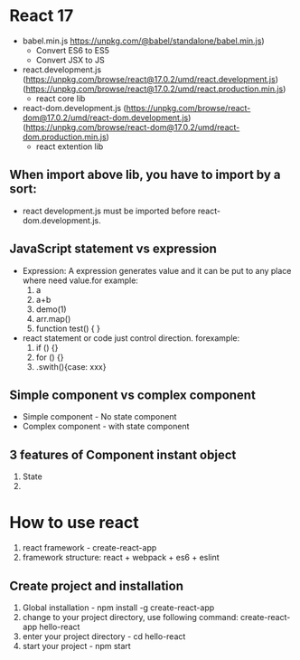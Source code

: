 # React 17
- babel.min.js https://unpkg.com/@babel/standalone/babel.min.js)
  - Convert ES6 to ES5
  - Convert JSX to JS
- react.development.js (https://unpkg.com/browse/react@17.0.2/umd/react.development.js) (https://unpkg.com/browse/react@17.0.2/umd/react.production.min.js)
  - react core lib
- react-dom.development.js (https://unpkg.com/browse/react-dom@17.0.2/umd/react-dom.development.js) (https://unpkg.com/browse/react-dom@17.0.2/umd/react-dom.production.min.js)
  - react extention lib

## When import above lib, you have to import by a sort:
  - react development.js must be imported before react-dom.development.js. 

## JavaScript statement vs expression
  - Expression: A expression generates value and it can be put to any place where need value.for example: 
    1. a
    2. a+b
    3. demo(1)
    4. arr.map()
    5. function test() { }
  - react statement or code just control direction. forexample:
    1. if () {}
    2. for () {} 
    3. .swith(){case: xxx}  

## Simple component vs complex component
  - Simple component - No state component
  - Complex component - with state component

## 3 features of Component instant object
  1. State
  2. 

# How to use react
1. react framework - create-react-app
2. framework structure: react + webpack + es6 + eslint
## Create project and installation
1. Global installation - npm install -g create-react-app
2. change to your project directory, use following command:
  create-react-app hello-react
3. enter your project directory - cd hello-react
4. start your project - npm start

```
